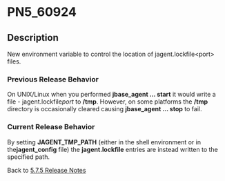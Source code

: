 # PN5_60924

<PageHeader />

## Description

New environment variable to control the location of jagent.lockfile&lt;port&gt; files.

### Previous Release Behavior

On UNIX/Linux when you performed **jbase\_agent ... start** it would write a file - jagent.lockfile*port* to **/tmp**. However, on some platforms the **/tmp** directory is occasionally cleared causing **jbase\_agent ... stop** to fail.

### Current Release Behavior

By setting **JAGENT\_TMP\_PATH** (either in the shell environment or in the**jagent\_config** file) the **jagent.lockfile** entries are instead written to the specified path.

Back to [5.7.5 Release Notes](./../README.md)
